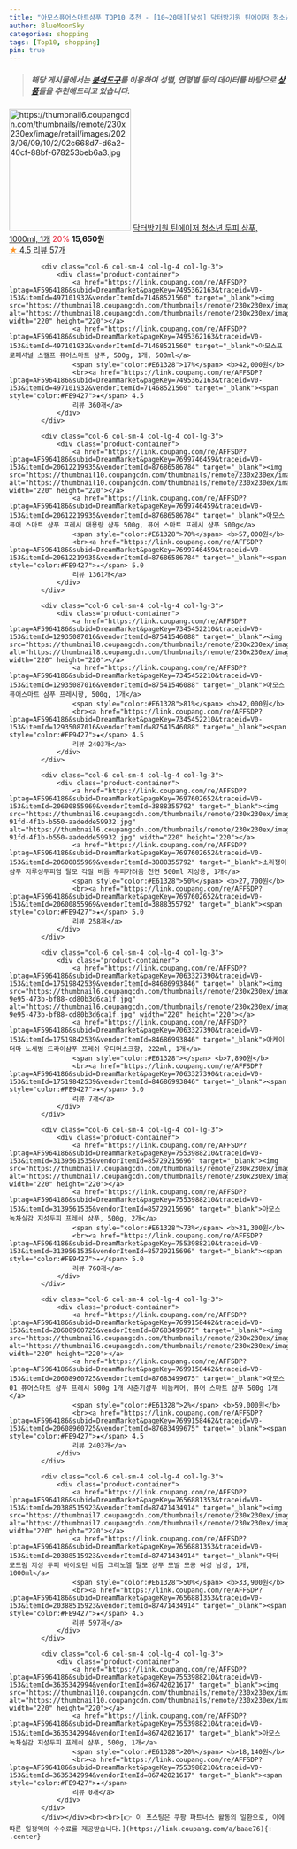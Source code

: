 ```yaml
---
title: "아모스퓨어스마트샴푸 TOP10 추천 - [10~20대][남성] 닥터방기원 틴에이저 청소년 두피 샴푸, 1000ml, 1개"
author: BlueMoonSky
categories: shopping
tags: [Top10, shopping]
pin: true
---
```


> ##### 해당 게시물에서는 [**분석도구**](https://itemscout.io/)를 이용하여 **성별**, **연령별** 등의 데이터를 바탕으로 [**상품**](https://link.coupang.com/a/baae76)들을 추천해드리고 있습니다.
<div class="container"><div class="row">
            <div class="col-6 col-sm-4 col-lg-4 col-lg-3">
                <div class="product-container">
                    <a href="https://link.coupang.com/re/AFFSDP?lptag=AF5964186&subid=DreamMarket&pageKey=7383093658&traceid=V0-153&itemId=19071874623&vendorItemId=86224586711" target="_blank"><img src="https://thumbnail6.coupangcdn.com/thumbnails/remote/230x230ex/image/retail/images/2023/06/09/10/2/02c668d7-d6a2-40cf-88bf-678253beb6a3.jpg" alt="https://thumbnail6.coupangcdn.com/thumbnails/remote/230x230ex/image/retail/images/2023/06/09/10/2/02c668d7-d6a2-40cf-88bf-678253beb6a3.jpg" width="220" height="220"></a>
                    <a href="https://link.coupang.com/re/AFFSDP?lptag=AF5964186&subid=DreamMarket&pageKey=7383093658&traceid=V0-153&itemId=19071874623&vendorItemId=86224586711" target="_blank">닥터방기원 틴에이저 청소년 두피 샴푸, 1000ml, 1개</a>
                    <span style="color:#E61328">20%</span> <b>15,650원</b>
                    <br><a href="https://link.coupang.com/re/AFFSDP?lptag=AF5964186&subid=DreamMarket&pageKey=7383093658&traceid=V0-153&itemId=19071874623&vendorItemId=86224586711" target="_blank"><span style="color:#FE9427">★</span> 4.5
                    리뷰 57개</a>
                </div>
            </div>
            
            <div class="col-6 col-sm-4 col-lg-4 col-lg-3">
                <div class="product-container">
                    <a href="https://link.coupang.com/re/AFFSDP?lptag=AF5964186&subid=DreamMarket&pageKey=7495362163&traceid=V0-153&itemId=497101932&vendorItemId=71468521560" target="_blank"><img src="https://thumbnail8.coupangcdn.com/thumbnails/remote/230x230ex/image/vendor_inventory/cefa/22d052b6f9d7a8c6c1dede503bf7d4c478fd0c812ea9ecd0dba8723ac235.jpg" alt="https://thumbnail8.coupangcdn.com/thumbnails/remote/230x230ex/image/vendor_inventory/cefa/22d052b6f9d7a8c6c1dede503bf7d4c478fd0c812ea9ecd0dba8723ac235.jpg" width="220" height="220"></a>
                    <a href="https://link.coupang.com/re/AFFSDP?lptag=AF5964186&subid=DreamMarket&pageKey=7495362163&traceid=V0-153&itemId=497101932&vendorItemId=71468521560" target="_blank">아모스프로페셔널 스캘프 퓨어스마트 샴푸, 500g, 1개, 500ml</a>
                    <span style="color:#E61328">17%</span> <b>42,000원</b>
                    <br><a href="https://link.coupang.com/re/AFFSDP?lptag=AF5964186&subid=DreamMarket&pageKey=7495362163&traceid=V0-153&itemId=497101932&vendorItemId=71468521560" target="_blank"><span style="color:#FE9427">★</span> 4.5
                    리뷰 360개</a>
                </div>
            </div>
            
            <div class="col-6 col-sm-4 col-lg-4 col-lg-3">
                <div class="product-container">
                    <a href="https://link.coupang.com/re/AFFSDP?lptag=AF5964186&subid=DreamMarket&pageKey=7699746459&traceid=V0-153&itemId=20612219935&vendorItemId=87686586784" target="_blank"><img src="https://thumbnail10.coupangcdn.com/thumbnails/remote/230x230ex/image/vendor_inventory/6080/cd33af5395e354055fa187c60a33564a0e8efa62181698d78406f73cc4e9.png" alt="https://thumbnail10.coupangcdn.com/thumbnails/remote/230x230ex/image/vendor_inventory/6080/cd33af5395e354055fa187c60a33564a0e8efa62181698d78406f73cc4e9.png" width="220" height="220"></a>
                    <a href="https://link.coupang.com/re/AFFSDP?lptag=AF5964186&subid=DreamMarket&pageKey=7699746459&traceid=V0-153&itemId=20612219935&vendorItemId=87686586784" target="_blank">아모스 퓨어 스마트 샴푸 프레시 대용량 샴푸 500g, 퓨어 스마트 프레시 샴푸 500g</a>
                    <span style="color:#E61328">70%</span> <b>57,000원</b>
                    <br><a href="https://link.coupang.com/re/AFFSDP?lptag=AF5964186&subid=DreamMarket&pageKey=7699746459&traceid=V0-153&itemId=20612219935&vendorItemId=87686586784" target="_blank"><span style="color:#FE9427">★</span> 5.0
                    리뷰 1361개</a>
                </div>
            </div>
            
            <div class="col-6 col-sm-4 col-lg-4 col-lg-3">
                <div class="product-container">
                    <a href="https://link.coupang.com/re/AFFSDP?lptag=AF5964186&subid=DreamMarket&pageKey=7345452210&traceid=V0-153&itemId=12935087016&vendorItemId=87541546088" target="_blank"><img src="https://thumbnail8.coupangcdn.com/thumbnails/remote/230x230ex/image/vendor_inventory/cefa/22d052b6f9d7a8c6c1dede503bf7d4c478fd0c812ea9ecd0dba8723ac235.jpg" alt="https://thumbnail8.coupangcdn.com/thumbnails/remote/230x230ex/image/vendor_inventory/cefa/22d052b6f9d7a8c6c1dede503bf7d4c478fd0c812ea9ecd0dba8723ac235.jpg" width="220" height="220"></a>
                    <a href="https://link.coupang.com/re/AFFSDP?lptag=AF5964186&subid=DreamMarket&pageKey=7345452210&traceid=V0-153&itemId=12935087016&vendorItemId=87541546088" target="_blank">아모스 퓨어스마트 샴푸 프레시향, 500g, 1개</a>
                    <span style="color:#E61328">81%</span> <b>42,000원</b>
                    <br><a href="https://link.coupang.com/re/AFFSDP?lptag=AF5964186&subid=DreamMarket&pageKey=7345452210&traceid=V0-153&itemId=12935087016&vendorItemId=87541546088" target="_blank"><span style="color:#FE9427">★</span> 4.5
                    리뷰 2403개</a>
                </div>
            </div>
            
            <div class="col-6 col-sm-4 col-lg-4 col-lg-3">
                <div class="product-container">
                    <a href="https://link.coupang.com/re/AFFSDP?lptag=AF5964186&subid=DreamMarket&pageKey=7697602652&traceid=V0-153&itemId=20600855969&vendorItemId=3888355792" target="_blank"><img src="https://thumbnail6.coupangcdn.com/thumbnails/remote/230x230ex/image/vendor_inventory/images/2018/08/17/22/2/8e94a567-91fd-4f1b-b550-aadedde59932.jpg" alt="https://thumbnail6.coupangcdn.com/thumbnails/remote/230x230ex/image/vendor_inventory/images/2018/08/17/22/2/8e94a567-91fd-4f1b-b550-aadedde59932.jpg" width="220" height="220"></a>
                    <a href="https://link.coupang.com/re/AFFSDP?lptag=AF5964186&subid=DreamMarket&pageKey=7697602652&traceid=V0-153&itemId=20600855969&vendorItemId=3888355792" target="_blank">소리쟁이샴푸 지루성두피염 탈모 각질 비듬 두피가려움 천연 500ml 지성용, 1개</a>
                    <span style="color:#E61328">50%</span> <b>27,700원</b>
                    <br><a href="https://link.coupang.com/re/AFFSDP?lptag=AF5964186&subid=DreamMarket&pageKey=7697602652&traceid=V0-153&itemId=20600855969&vendorItemId=3888355792" target="_blank"><span style="color:#FE9427">★</span> 5.0
                    리뷰 258개</a>
                </div>
            </div>
            
            <div class="col-6 col-sm-4 col-lg-4 col-lg-3">
                <div class="product-container">
                    <a href="https://link.coupang.com/re/AFFSDP?lptag=AF5964186&subid=DreamMarket&pageKey=7063327390&traceid=V0-153&itemId=17519842539&vendorItemId=84686993846" target="_blank"><img src="https://thumbnail6.coupangcdn.com/thumbnails/remote/230x230ex/image/retail/images/2023/01/13/14/5/bc9e0689-9e95-473b-bf88-cd80b3d6ca1f.jpg" alt="https://thumbnail6.coupangcdn.com/thumbnails/remote/230x230ex/image/retail/images/2023/01/13/14/5/bc9e0689-9e95-473b-bf88-cd80b3d6ca1f.jpg" width="220" height="220"></a>
                    <a href="https://link.coupang.com/re/AFFSDP?lptag=AF5964186&subid=DreamMarket&pageKey=7063327390&traceid=V0-153&itemId=17519842539&vendorItemId=84686993846" target="_blank">아케이 더마 노세범 드라이샴푸 프레쉬 우디머스크향, 222ml, 1개</a>
                    <span style="color:#E61328"></span> <b>7,890원</b>
                    <br><a href="https://link.coupang.com/re/AFFSDP?lptag=AF5964186&subid=DreamMarket&pageKey=7063327390&traceid=V0-153&itemId=17519842539&vendorItemId=84686993846" target="_blank"><span style="color:#FE9427">★</span> 5.0
                    리뷰 7개</a>
                </div>
            </div>
            
            <div class="col-6 col-sm-4 col-lg-4 col-lg-3">
                <div class="product-container">
                    <a href="https://link.coupang.com/re/AFFSDP?lptag=AF5964186&subid=DreamMarket&pageKey=7553988210&traceid=V0-153&itemId=3139561535&vendorItemId=85729215696" target="_blank"><img src="https://thumbnail7.coupangcdn.com/thumbnails/remote/230x230ex/image/vendor_inventory/1122/9773acec10e4dfa8744aab64152bcf87dcc95689fc29cb8e65d9ff853775.jpg" alt="https://thumbnail7.coupangcdn.com/thumbnails/remote/230x230ex/image/vendor_inventory/1122/9773acec10e4dfa8744aab64152bcf87dcc95689fc29cb8e65d9ff853775.jpg" width="220" height="220"></a>
                    <a href="https://link.coupang.com/re/AFFSDP?lptag=AF5964186&subid=DreamMarket&pageKey=7553988210&traceid=V0-153&itemId=3139561535&vendorItemId=85729215696" target="_blank">아모스 녹차실감 지성두피 프레쉬 샴푸, 500g, 2개</a>
                    <span style="color:#E61328">73%</span> <b>31,300원</b>
                    <br><a href="https://link.coupang.com/re/AFFSDP?lptag=AF5964186&subid=DreamMarket&pageKey=7553988210&traceid=V0-153&itemId=3139561535&vendorItemId=85729215696" target="_blank"><span style="color:#FE9427">★</span> 5.0
                    리뷰 760개</a>
                </div>
            </div>
            
            <div class="col-6 col-sm-4 col-lg-4 col-lg-3">
                <div class="product-container">
                    <a href="https://link.coupang.com/re/AFFSDP?lptag=AF5964186&subid=DreamMarket&pageKey=7699158462&traceid=V0-153&itemId=20608960725&vendorItemId=87683499675" target="_blank"><img src="https://thumbnail6.coupangcdn.com/thumbnails/remote/230x230ex/image/vendor_inventory/6741/7174a84b6a269b862743f292a0aca5cbb117ab6d20f4e2c594dfd7d2207e.png" alt="https://thumbnail6.coupangcdn.com/thumbnails/remote/230x230ex/image/vendor_inventory/6741/7174a84b6a269b862743f292a0aca5cbb117ab6d20f4e2c594dfd7d2207e.png" width="220" height="220"></a>
                    <a href="https://link.coupang.com/re/AFFSDP?lptag=AF5964186&subid=DreamMarket&pageKey=7699158462&traceid=V0-153&itemId=20608960725&vendorItemId=87683499675" target="_blank">아모스 01 퓨어스마트 샴푸 프레시 500g 1개 사춘기샴푸 비듬케어, 퓨어 스마트 샴푸 500g 1개</a>
                    <span style="color:#E61328">2%</span> <b>59,000원</b>
                    <br><a href="https://link.coupang.com/re/AFFSDP?lptag=AF5964186&subid=DreamMarket&pageKey=7699158462&traceid=V0-153&itemId=20608960725&vendorItemId=87683499675" target="_blank"><span style="color:#FE9427">★</span> 4.5
                    리뷰 2403개</a>
                </div>
            </div>
            
            <div class="col-6 col-sm-4 col-lg-4 col-lg-3">
                <div class="product-container">
                    <a href="https://link.coupang.com/re/AFFSDP?lptag=AF5964186&subid=DreamMarket&pageKey=7656881353&traceid=V0-153&itemId=20388515923&vendorItemId=87471434914" target="_blank"><img src="https://thumbnail7.coupangcdn.com/thumbnails/remote/230x230ex/image/vendor_inventory/981e/7ec669528aff37a29c23e2f1a718a44dbadcb79c5ad3c9d295b4f49d8523.png" alt="https://thumbnail7.coupangcdn.com/thumbnails/remote/230x230ex/image/vendor_inventory/981e/7ec669528aff37a29c23e2f1a718a44dbadcb79c5ad3c9d295b4f49d8523.png" width="220" height="220"></a>
                    <a href="https://link.coupang.com/re/AFFSDP?lptag=AF5964186&subid=DreamMarket&pageKey=7656881353&traceid=V0-153&itemId=20388515923&vendorItemId=87471434914" target="_blank">닥터 모드림 지성 두피 바이오틴 비듬 그리노엘 탈모 샴푸 모발 모공 여성 남성, 1개, 1000ml</a>
                    <span style="color:#E61328">50%</span> <b>33,900원</b>
                    <br><a href="https://link.coupang.com/re/AFFSDP?lptag=AF5964186&subid=DreamMarket&pageKey=7656881353&traceid=V0-153&itemId=20388515923&vendorItemId=87471434914" target="_blank"><span style="color:#FE9427">★</span> 4.5
                    리뷰 597개</a>
                </div>
            </div>
            
            <div class="col-6 col-sm-4 col-lg-4 col-lg-3">
                <div class="product-container">
                    <a href="https://link.coupang.com/re/AFFSDP?lptag=AF5964186&subid=DreamMarket&pageKey=7553988210&traceid=V0-153&itemId=3635342994&vendorItemId=86742021617" target="_blank"><img src="https://thumbnail10.coupangcdn.com/thumbnails/remote/230x230ex/image/vendor_inventory/f3b9/070ef9ac2e5abf69afa395b23897cb6371384e71e6090b761fb740f57788.jpg" alt="https://thumbnail10.coupangcdn.com/thumbnails/remote/230x230ex/image/vendor_inventory/f3b9/070ef9ac2e5abf69afa395b23897cb6371384e71e6090b761fb740f57788.jpg" width="220" height="220"></a>
                    <a href="https://link.coupang.com/re/AFFSDP?lptag=AF5964186&subid=DreamMarket&pageKey=7553988210&traceid=V0-153&itemId=3635342994&vendorItemId=86742021617" target="_blank">아모스 녹차실감 지성두피 프레쉬 샴푸, 500g, 1개</a>
                    <span style="color:#E61328">20%</span> <b>18,140원</b>
                    <br><a href="https://link.coupang.com/re/AFFSDP?lptag=AF5964186&subid=DreamMarket&pageKey=7553988210&traceid=V0-153&itemId=3635342994&vendorItemId=86742021617" target="_blank"><span style="color:#FE9427">★</span> 
                    리뷰 0개</a>
                </div>
            </div>
            </div></div><br><br>[👉 이 포스팅은 쿠팡 파트너스 활동의 일환으로, 이에 따른 일정액의 수수료를 제공받습니다.](https://link.coupang.com/a/baae76){: .center}